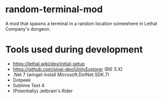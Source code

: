 # random-terminal-mod
A mod that spawns a terminal in a random location somewhere in Lethal Company's dungeon.

# Tools used during development
- https://lethal.wiki/dev/initial-setup
- https://github.com/sinai-dev/UnityExplorer (BIE 5.X)
- .Net 7 (winget install Microsoft.DotNet.SDK.7)
- Dotpeek
- Sublime Text 4
- (Potentially) Jetbrain's Rider